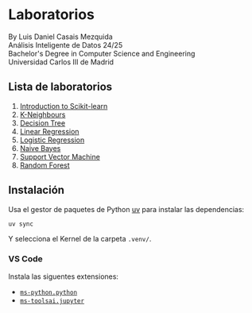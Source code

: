 # Laboratorios
By Luis Daniel Casais Mezquida  
Análisis Inteligente de Datos 24/25  
Bachelor's Degree in Computer Science and Engineering  
Universidad Carlos III de Madrid


## Lista de laboratorios
1. [Introduction to Scikit-learn](intro-scikit-learn.ipynb)
2. [K-Neighbours](knn.ipynb)
3. [Decision Tree](decision-tree.ipynb)
4. [Linear Regression](linear-regression.ipynb)
5. [Logistic Regression](logistic-regression.ipynb)
6. [Naive Bayes](naive-bayes.ipynb)
7. [Support Vector Machine](svm.ipynb)
8. [Random Forest](random-forest.ipynb)


## Instalación
Usa el gestor de paquetes de Python [uv](https://docs.astral.sh/uv/) para instalar las dependencias:
```
uv sync
```

Y selecciona el Kernel de la carpeta `.venv/`.


### VS Code
Instala las siguentes extensiones:
- [`ms-python.python`](https://marketplace.visualstudio.com/items?itemName=ms-python.python)
- [`ms-toolsai.jupyter`](https://marketplace.visualstudio.com/items?itemName=ms-toolsai.jupyter)
